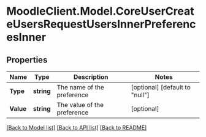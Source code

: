 # MoodleClient.Model.CoreUserCreateUsersRequestUsersInnerPreferencesInner

## Properties

Name | Type | Description | Notes
------------ | ------------- | ------------- | -------------
**Type** | **string** | The name of the preference | [optional] [default to "null"]
**Value** | **string** | The value of the preference | [optional] 

[[Back to Model list]](../README.md#documentation-for-models) [[Back to API list]](../README.md#documentation-for-api-endpoints) [[Back to README]](../README.md)

